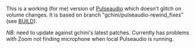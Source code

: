 This is a working (for me) version of [Pulseaudio](https://gitlab.freedesktop.org/gchini/pulseaudio.git/) which doesn't glitch on volume changes. It is based on branch "gchini/pulseaudio-rewind_fixes" (see [BUILD](BUILD)).

*NB*: need to update against gchini's latest patches. Currently has problems with Zoom not finding microphone when local Pulseaudio is running.
